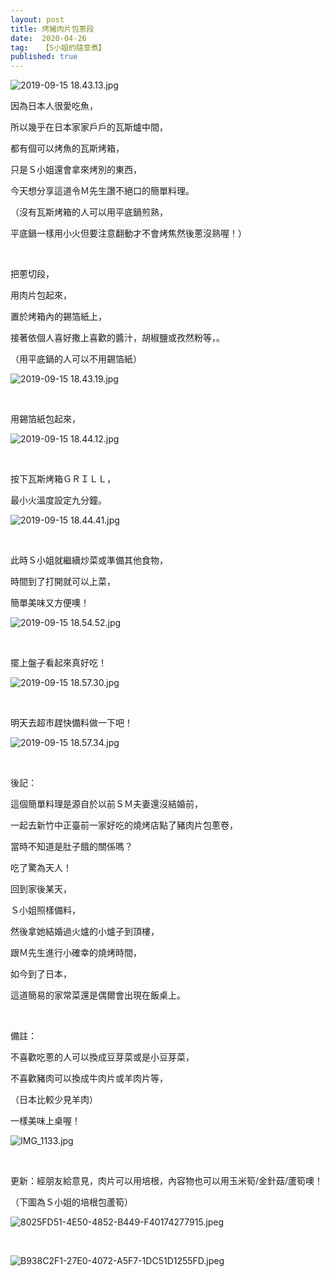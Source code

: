 ```yaml
---
layout: post
title: 烤豬肉片包蔥段
date:  2020-04-26
tag:   【S小姐的隨意煮】
published: true 
---
```

<p><img alt="2019-09-15 18.43.13.jpg" src="https://pic.pimg.tw/smlife543/1587905195-1694821756_n.jpg" title="2019-09-15 18.43.13.jpg"></p>

<p>因為日本人很愛吃魚，</p>

<p>所以幾乎在日本家家戶戶的瓦斯爐中間，</p>

<p>都有個可以烤魚的瓦斯烤箱，</p>

<p>只是Ｓ小姐還會拿來烤別的東西，</p>

<p>今天想分享這道令Ｍ先生讚不絕口的簡單料理。</p>

<p>（沒有瓦斯烤箱的人可以用平底鍋煎熟，</p>

<p>平底鍋一樣用小火但要注意翻動才不會烤焦然後蔥沒熟喔！）</p>

<p>&nbsp;</p>

<p>把蔥切段，</p>

<p>用肉片包起來，</p>

<p>置於烤箱內的錫箔紙上，</p>

<p>接著依個人喜好撒上喜歡的醬汁，胡椒鹽或孜然粉等，。</p>

<p>（用平底鍋的人可以不用錫箔紙）</p>

<p><img alt="2019-09-15 18.43.19.jpg" src="https://pic.pimg.tw/smlife543/1587905196-2493069609_n.jpg" title="2019-09-15 18.43.19.jpg"></p>

<p>&nbsp;</p>

<p>用錫箔紙包起來，</p>

<p><img alt="2019-09-15 18.44.12.jpg" src="https://pic.pimg.tw/smlife543/1587905198-3795578113_n.jpg" title="2019-09-15 18.44.12.jpg"></p>

<p>&nbsp;</p>

<p>按下瓦斯烤箱ＧＲＩＬＬ，</p>

<p>最小火溫度設定九分鐘。</p>

<p><img alt="2019-09-15 18.44.41.jpg" src="https://pic.pimg.tw/smlife543/1587905199-3306829237_n.jpg" title="2019-09-15 18.44.41.jpg"></p>

<p>&nbsp;</p>

<p>此時Ｓ小姐就繼續炒菜或準備其他食物，</p>

<p>時間到了打開就可以上菜，</p>

<p>簡單美味又方便噢！</p>

<p><img alt="2019-09-15 18.54.52.jpg" src="https://pic.pimg.tw/smlife543/1587905205-1400273684_n.jpg" title="2019-09-15 18.54.52.jpg"></p>

<p>&nbsp;</p>

<p>擺上盤子看起來真好吃！</p>

<p><img alt="2019-09-15 18.57.30.jpg" src="https://pic.pimg.tw/smlife543/1587905206-3747575492_n.jpg" title="2019-09-15 18.57.30.jpg"></p>

<p>&nbsp;</p>

<p>明天去超市趕快備料做一下吧！</p>

<p><img alt="2019-09-15 18.57.34.jpg" src="https://pic.pimg.tw/smlife543/1587905207-4099302969_n.jpg" title="2019-09-15 18.57.34.jpg"></p>

<p>&nbsp;</p>

<p>後記：</p>

<p>這個簡單料理是源自於以前ＳＭ夫妻還沒結婚前，</p>

<p>一起去新竹中正臺前一家好吃的燒烤店點了豬肉片包蔥卷，</p>

<p>當時不知道是肚子餓的關係嗎？</p>

<p>吃了驚為天人！</p>

<p>回到家後某天，</p>

<p>Ｓ小姐照樣備料，</p>

<p>然後拿她結婚過火爐的小爐子到頂樓，</p>

<p>跟Ｍ先生進行小確幸的燒烤時間，</p>

<p>如今到了日本，</p>

<p>這道簡易的家常菜還是偶爾會出現在飯桌上。</p>

<p>&nbsp;</p>

<p>備註：</p>

<p>不喜歡吃蔥的人可以換成豆芽菜或是小豆芽菜，</p>

<p>不喜歡豬肉可以換成牛肉片或羊肉片等，</p>

<p>（日本比較少見羊肉）</p>

<p>一樣美味上桌喔！</p>

<p><img alt="IMG_1133.jpg" src="https://pic.pimg.tw/smlife543/1532827132-2045396504_n.jpg" title="IMG_1133.jpg"></p>

<p>&nbsp;</p>

<p>更新：經朋友給意見，肉片可以用培根，內容物也可以用玉米筍/金針菇/蘆筍噢！</p>

<p>（下圖為Ｓ小姐的培根包蘆筍）</p>

<p><img alt="8025FD51-4E50-4852-B449-F40174277915.jpeg" src="https://pic.pimg.tw/smlife543/1588335743-1570378945_n.jpg" title="8025FD51-4E50-4852-B449-F40174277915.jpeg"></p>

<p>&nbsp;</p>

<p><img alt="B938C2F1-27E0-4072-A5F7-1DC51D1255FD.jpeg" src="https://pic.pimg.tw/smlife543/1588335994-698477857_n.jpg" title="B938C2F1-27E0-4072-A5F7-1DC51D1255FD.jpeg"></p>

